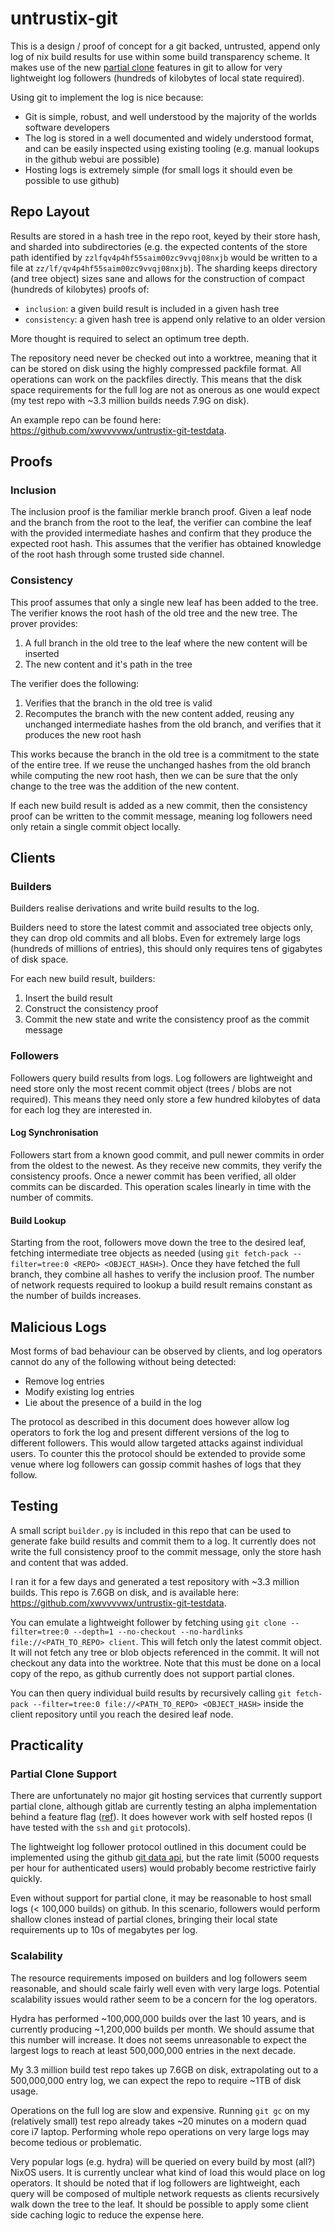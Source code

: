 # untrustix-git

This is a design / proof of concept for a git backed, untrusted, append only log of nix build
results for use within some build transparency scheme. It makes use of the new [partial
clone](https://git-scm.com/docs/partial-clone) features in git to allow for very lightweight log
followers (hundreds of kilobytes of local state required).

Using git to implement the log is nice because:

- Git is simple, robust, and well understood by the majority of the worlds software developers
- The log is stored in a well documented and widely understood format, and can be easily inspected
  using existing tooling (e.g. manual lookups in the github webui are possible)
- Hosting logs is extremely simple (for small logs it should even be possible to use github)

## Repo Layout

Results are stored in a hash tree in the repo root, keyed by their store hash, and sharded into
subdirectories (e.g. the expected contents of the store path identified by
`zzlfqv4p4hf55saim00zc9vvqj08nxjb` would be written to a file at
`zz/lf/qv4p4hf55saim00zc9vvqj08nxjb`). The sharding keeps directory (and tree object) sizes sane and
allows for the construction of compact (hundreds of kilobytes) proofs of:

- `inclusion`: a given build result is included in a given hash tree
- `consistency`: a given hash tree is append only relative to an older version

More thought is required to select an optimum tree depth.

The repository need never be checked out into a worktree, meaning that it can be stored on disk
using the highly compressed packfile format. All operations can work on the packfiles directly. This
means that the disk space requirements for the full log are not as onerous as one would expect (my
test repo with ~3.3 million builds needs 7.9G on disk).

An example repo can be found here: https://github.com/xwvvvvwx/untrustix-git-testdata.

## Proofs

### Inclusion

The inclusion proof is the familiar merkle branch proof. Given a leaf node and the branch from the
root to the leaf, the verifier can combine the leaf with the provided intermediate hashes and
confirm that they produce the expected root hash. This assumes that the verifier has obtained
knowledge of the root hash through some trusted side channel.

### Consistency

This proof assumes that only a single new leaf has been added to the tree. The verifier knows the
root hash of the old tree and the new tree. The prover provides:

1. A full branch in the old tree to the leaf where the new content will be inserted
1. The new content and it's path in the tree

The verifier does the following:

1. Verifies that the branch in the old tree is valid
1. Recomputes the branch with the new content added, reusing any unchanged intermediate hashes from
   the old branch, and verifies that it produces the new root hash

This works because the branch in the old tree is a commitment to the state of the entire tree. If we
reuse the unchanged hashes from the old branch while computing the new root hash, then we can be
sure that the only change to the tree was the addition of the new content.

If each new build result is added as a new commit, then the consistency proof can be written to the
commit message, meaning log followers need only retain a single commit object locally.

## Clients

### Builders

Builders realise derivations and write build results to the log.

Builders need to store the latest commit and associated tree objects only, they can drop old commits
and all blobs. Even for extremely large logs (hundreds of millions of entries), this should only
requires tens of gigabytes of disk space.

For each new build result, builders:

1. Insert the build result
1. Construct the consistency proof
1. Commit the new state and write the consistency proof as the commit message

### Followers

Followers query build results from logs. Log followers are lightweight and need store only the most
recent commit object (trees / blobs are not required). This means they need only store a few hundred
kilobytes of data for each log they are interested in.

#### Log Synchronisation

Followers start from a known good commit, and pull newer commits in order from the oldest to the
newest. As they receive new commits, they verify the consistency proofs. Once a newer commit has
been verified, all older commits can be discarded. This operation scales linearly in time with the
number of commits.

#### Build Lookup

Starting from the root, followers move down the tree to the desired leaf, fetching intermediate tree
objects as needed (using `git fetch-pack --filter=tree:0 <REPO> <OBJECT_HASH>`). Once they have
fetched the full branch, they combine all hashes to verify the inclusion proof. The number of
network requests required to lookup a build result remains constant as the number of builds
increases.

## Malicious Logs

Most forms of bad behaviour can be observed by clients, and log operators cannot do any of the
following without being detected:

- Remove log entries
- Modify existing log entries
- Lie about the presence of a build in the log

The protocol as described in this document does however allow log operators to fork the log and
present different versions of the log to different followers. This would allow targeted attacks
against individual users. To counter this the protocol should be extended to provide some venue
where log followers can gossip commit hashes of logs that they follow.

## Testing

A small script `builder.py` is included in this repo that can be used to generate fake build results
and commit them to a log.  It currently does not write the full consistency proof to the commit
message, only the store hash and content that was added.

I ran it for a few days and generated a test repository with ~3.3 million builds. This repo is
7.6GB on disk, and is available here: https://github.com/xwvvvvwx/untrustix-git-testdata.

You can emulate a lightweight follower by fetching using `git clone --filter=tree:0 --depth=1
--no-checkout --no-hardlinks file://<PATH_TO_REPO> client`. This will fetch only the latest commit
object. It will not fetch any tree or blob objects referenced in the commit. It will not checkout
any data into the worktree. Note that this must be done on a local copy of the repo, as github
currently does not support partial clones.

You can then query individual build results by recursively calling `git fetch-pack --filter=tree:0
file://<PATH_TO_REPO> <OBJECT_HASH>` inside the client repository until you reach the desired leaf
node.

## Practicality

### Partial Clone Support

There are unfortunately no major git hosting services that currently support partial clone, although
gitlab are currently testing an alpha implementation behind a feature flag
([ref](https://docs.gitlab.com/ee/topics/git/partial_clone.html)). It does however work with self
hosted repos (I have tested with the `ssh` and `git` protocols).

The lightweight log follower protocol outlined in this document could be implemented using the
github [git data api](https://developer.github.com/v3/git/), but the rate limit (5000 requests per
hour for authenticated users) would probably become restrictive fairly quickly.

Even without support for partial clone, it may be reasonable to host small logs (< 100,000 builds)
on github. In this scenario, followers would perform shallow clones instead of partial clones,
bringing their local state requirements up to 10s of megabytes per log.

### Scalability

The resource requirements imposed on builders and log followers seem reasonable, and should scale
fairly well even with very large logs. Potential scalability issues would rather seem to be a
concern for the log operators.

Hydra has performed ~100,000,000 builds over the last 10 years, and is currently producing ~1,200,000
builds per month. We should assume that this number will increase. It does not seems unreasonable to
expect the largest logs to reach at least 500,000,000 entries in the next decade.

My 3.3 million build test repo takes up 7.6GB on disk, extrapolating out to a 500,000,000 entry log,
we can expect the repo to require ~1TB of disk usage.

Operations on the full log are slow and expensive. Running `git gc` on my (relatively small) test
repo already takes ~20 minutes on a modern quad core i7 laptop. Performing whole repo operations on
very large logs may become tedious or problematic.

Very popular logs (e.g. hydra) will be queried on every build by most (all?) NixOS users. It is
currently unclear what kind of load this would place on log operators. It should be noted that if
log followers are lightweight, each query will be composed of multiple network requests as clients
recursively walk down the tree to the leaf. It should be possible to apply some client side caching
logic to reduce the expense here.

